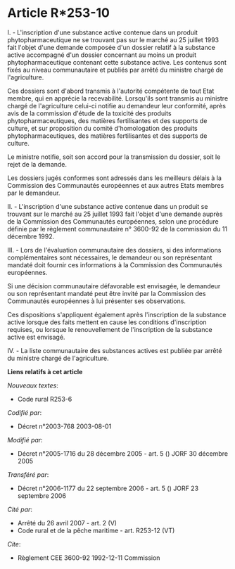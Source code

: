 # Article R*253-10

I. - L'inscription d'une substance active contenue dans un produit phytopharmaceutique ne se trouvant pas sur le marché au 25
juillet 1993 fait l'objet d'une demande composée d'un dossier relatif à la substance active accompagné d'un dossier
concernant au moins un produit phytopharmaceutique contenant cette substance active. Les contenus sont fixés au niveau
communautaire et publiés par arrêté du ministre chargé de l'agriculture.

Ces dossiers sont d'abord transmis à l'autorité compétente de tout Etat membre, qui en apprécie la recevabilité. Lorsqu'ils
sont transmis au ministre chargé de l'agriculture celui-ci notifie au demandeur leur conformité, après avis de la commission
d'étude de la toxicité des produits phytopharmaceutiques, des matières fertilisantes et des supports de culture, et sur
proposition du comité d'homologation des produits phytopharmaceutiques, des matières fertilisantes et des supports de
culture.

Le ministre notifie, soit son accord pour la transmission du dossier, soit le rejet de la demande.

Les dossiers jugés conformes sont adressés dans les meilleurs délais à la Commission des Communautés européennes et aux
autres Etats membres par le demandeur.

II. - L'inscription d'une substance active contenue dans un produit se trouvant sur le marché au 25 juillet 1993 fait l'objet
d'une demande auprès de la Commission des Communautés européennes, selon une procédure définie par le règlement communautaire
n° 3600-92 de la commission du 11 décembre 1992.

III. - Lors de l'évaluation communautaire des dossiers, si des informations complémentaires sont nécessaires, le demandeur ou
son représentant mandaté doit fournir ces informations à la Commission des Communautés européennes.

Si une décision communautaire défavorable est envisagée, le demandeur ou son représentant mandaté peut être invité par la
Commission des Communautés européennes à lui présenter ses observations.

Ces dispositions s'appliquent également après l'inscription de la substance active lorsque des faits mettent en cause les
conditions d'inscription requises, ou lorsque le renouvellement de l'inscription de la substance active est envisagé.

IV. - La liste communautaire des substances actives est publiée par arrêté du ministre chargé de l'agriculture.

**Liens relatifs à cet article**

_Nouveaux textes_:

  - Code rural R253-6

_Codifié par_:

  - Décret n°2003-768 2003-08-01

_Modifié par_:

  - Décret n°2005-1716 du 28 décembre 2005 - art. 5 () JORF 30 décembre 2005

_Transféré par_:

  - Décret n°2006-1177 du 22 septembre 2006 - art. 5 () JORF 23 septembre 2006

_Cité par_:

  - Arrêté du 26 avril 2007 - art. 2 (V)
  - Code rural et de la pêche maritime - art. R253-12 (VT)

_Cite_:

  - Règlement CEE 3600-92 1992-12-11 Commission
